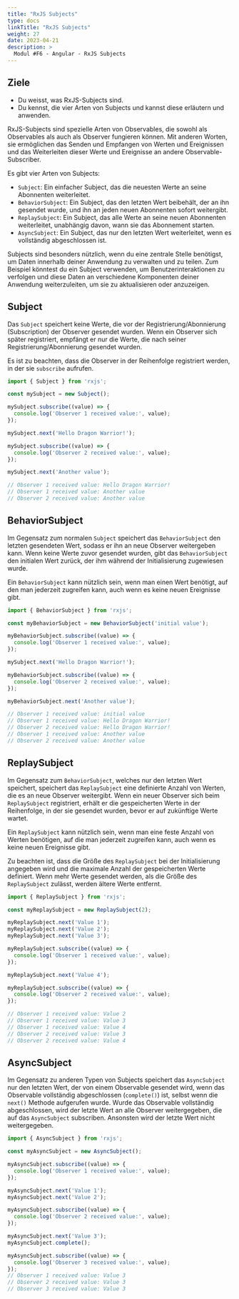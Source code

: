 ```yaml
---
title: "RxJS Subjects"
type: docs
linkTitle: "RxJS Subjects"
weight: 27
date: 2023-04-21
description: >
  Modul #F6 - Angular - RxJS Subjects
---
```

## Ziele
* Du weisst, was RxJS-Subjects sind.
* Du kennst, die vier Arten von Subjects und kannst diese erläutern und anwenden.

RxJS-Subjects sind spezielle Arten von Observables, die sowohl als Observables als auch als Observer fungieren können. Mit anderen Worten, sie ermöglichen das Senden und Empfangen von Werten und Ereignissen und das Weiterleiten dieser Werte und Ereignisse an andere Observable-Subscriber.

Es gibt vier Arten von Subjects:
* `Subject`: Ein einfacher Subject, das die neuesten Werte an seine Abonnenten weiterleitet.
* `BehaviorSubject`: Ein Subject, das den letzten Wert beibehält, der an ihn gesendet wurde, und ihn an jeden neuen Abonnenten sofort weitergibt.
* `ReplaySubject`: Ein Subject, das alle Werte an seine neuen Abonnenten weiterleitet, unabhängig davon, wann sie das Abonnement starten.
* `AsyncSubject`: Ein Subject, das nur den letzten Wert weiterleitet, wenn es vollständig abgeschlossen ist.

Subjects sind besonders nützlich, wenn du eine zentrale Stelle benötigst, um Daten innerhalb deiner Anwendung zu verwalten und zu teilen. Zum Beispiel könntest du ein Subject verwenden, um Benutzerinteraktionen zu verfolgen und diese Daten an verschiedene Komponenten deiner Anwendung weiterzuleiten, um sie zu aktualisieren oder anzuzeigen.

## Subject
Das `Subject` speichert keine Werte, die vor der Registrierung/Abonnierung (Subscription) der Observer gesendet wurden. Wenn ein Observer sich später registriert, empfängt er nur die Werte, die nach seiner Registrierung/Abonnierung gesendet wurden.

Es ist zu beachten, dass die Observer in der Reihenfolge registriert werden, in der sie `subscribe` aufrufen.

```typescript
import { Subject } from 'rxjs';

const mySubject = new Subject();

mySubject.subscribe((value) => {
  console.log('Observer 1 received value:', value);
});

mySubject.next('Hello Dragon Warrior!');

mySubject.subscribe((value) => {
  console.log('Observer 2 received value:', value);
});

mySubject.next('Another value');

// Observer 1 received value: Hello Dragon Warrior!
// Observer 1 received value: Another value
// Observer 2 received value: Another value
```

## BehaviorSubject
Im Gegensatz zum normalen `Subject` speichert das `BehaviorSubject` den letzten gesendeten Wert, sodass er ihn an neue Observer weitergeben kann. Wenn keine Werte zuvor gesendet wurden, gibt das `BehaviorSubject` den initialen Wert zurück, der ihm während der Initialisierung zugewiesen wurde.

Ein `BehaviorSubject` kann nützlich sein, wenn man einen Wert benötigt, auf den man jederzeit zugreifen kann, auch wenn es keine neuen Ereignisse gibt.

```typescript
import { BehaviorSubject } from 'rxjs';

const myBehaviorSubject = new BehaviorSubject('initial value');

myBehaviorSubject.subscribe((value) => {
  console.log('Observer 1 received value:', value);
});

mySubject.next('Hello Dragon Warrior!');

myBehaviorSubject.subscribe((value) => {
  console.log('Observer 2 received value:', value);
});

myBehaviorSubject.next('Another value');

// Observer 1 received value: initial value
// Observer 1 received value: Hello Dragon Warrior!
// Observer 2 received value: Hello Dragon Warrior!
// Observer 1 received value: Another value
// Observer 2 received value: Another value
```

## ReplaySubject
Im Gegensatz zum `BehaviorSubject`, welches nur den letzten Wert speichert, speichert das `ReplaySubject` eine definierte Anzahl von Werten, die es an neue Observer weitergibt. Wenn ein neuer Observer sich beim `ReplaySubject` registriert, erhält er die gespeicherten Werte in der Reihenfolge, in der sie gesendet wurden, bevor er auf zukünftige Werte wartet.

Ein `ReplaySubject` kann nützlich sein, wenn man eine feste Anzahl von Werten benötigen, auf die man jederzeit zugreifen kann, auch wenn es keine neuen Ereignisse gibt.

Zu beachten ist, dass die Größe des `ReplaySubject` bei der Initialisierung angegeben wird und die maximale Anzahl der gespeicherten Werte definiert. Wenn mehr Werte gesendet werden, als die Größe des `ReplaySubject` zulässt, werden ältere Werte entfernt.

```typescript
import { ReplaySubject } from 'rxjs';

const myReplaySubject = new ReplaySubject(2);

myReplaySubject.next('Value 1');
myReplaySubject.next('Value 2');
myReplaySubject.next('Value 3');

myReplaySubject.subscribe((value) => {
  console.log('Observer 1 received value:', value);
});

myReplaySubject.next('Value 4');

myReplaySubject.subscribe((value) => {
  console.log('Observer 2 received value:', value);
});

// Observer 1 received value: Value 2
// Observer 1 received value: Value 3
// Observer 1 received value: Value 4
// Observer 2 received value: Value 3
// Observer 2 received value: Value 4
```

## AsyncSubject
Im Gegensatz zu anderen Typen von Subjects speichert das `AsyncSubject` nur den letzten Wert, der von einem Observable gesendet wird, wenn das Observable vollständig abgeschlossen (`complete()`) ist, selbst wenn die `next()` Methode aufgerufen wurde. Wurde das Observable vollständig abgeschlossen, wird der letzte Wert an alle Observer weitergegeben, die auf das `AsyncSubject` subscriben. Ansonsten wird der letzte Wert nicht weitergegeben.

```typescript
import { AsyncSubject } from 'rxjs';

const myAsyncSubject = new AsyncSubject();

myAsyncSubject.subscribe((value) => {
  console.log('Observer 1 received value:', value);
});

myAsyncSubject.next('Value 1');
myAsyncSubject.next('Value 2');

myAsyncSubject.subscribe((value) => {
  console.log('Observer 2 received value:', value);
});

myAsyncSubject.next('Value 3');
myAsyncSubject.complete();

myAsyncSubject.subscribe((value) => {
  console.log('Observer 3 received value:', value);
});
// Observer 1 received value: Value 3
// Observer 2 received value: Value 3
// Observer 3 received value: Value 3
```